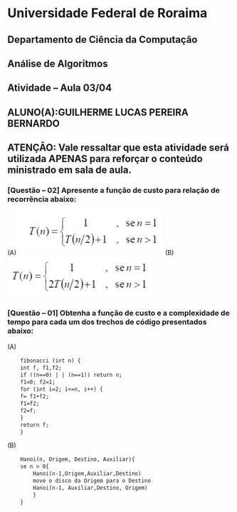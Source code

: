 # Universidade Federal de Roraima
## Departamento de Ciência da Computação
## Análise de Algoritmos
## Atividade – Aula 03/04
## ALUNO(A):GUILHERME LUCAS PEREIRA BERNARDO 
## ATENÇÃO: Vale ressaltar que esta atividade será utilizada APENAS  para reforçar o conteúdo ministrado em sala de aula.
### [Questão – 02] Apresente a função de custo para relação de recorrência abaixo:
(A) ![img 1](../imgs/ativLetraA.png) (B) ![img2](../imgs/ativLetraB.png)

### [Questão – 01]  Obtenha a função de custo e a complexidade de tempo para cada um dos trechos de código presentados abaixo:
(A) 
```
	fibonacci (int n) {
	int f, f1,f2;
	if ((n==0) | | (n==1)) return n;
	f1=0; f2=1;
	for (int i=2; i<=n, i++) {
	f= f1+f2;
	f1=f2;
	f2=f;
	}
	return f;
	}
```
(B) 
```
	Hanoi(n, Origem, Destino, Auxiliar){
	se n > 0{ 
		Hanoi(n-1,Origem,Auxiliar,Destino)
		move o disco da Origem para o Destino
		Hanoi(n-1, Auxiliar,Destino, Origem)
		}
	}
```